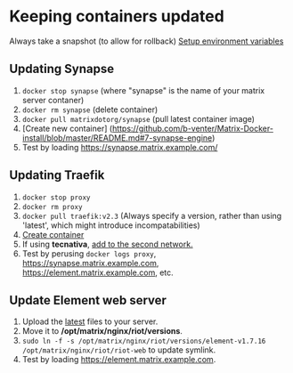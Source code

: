 # Keeping containers updated
Always take a snapshot (to allow for rollback)
[Setup environment variables](https://github.com/b-venter/Matrix-Docker-install#setup-environment-variables)

## Updating Synapse  
1. `docker stop synapse` (where "synapse" is the name of your matrix server contaner)
2. `docker rm synapse` (delete container)
3. `docker pull matrixdotorg/synapse` (pull latest container image)
4. [Create new container] (https://github.com/b-venter/Matrix-Docker-install/blob/master/README.md#7-synapse-engine)
5. Test by loading https://synapse.matrix.example.com/

## Updating Traefik
1. `docker stop proxy`
2. `docker rm proxy`
3. `docker pull traefik:v2.3` (Always specify a version, rather than using 'latest', which might introduce incompatabilities)
4. [Create container](https://github.com/b-venter/Matrix-Docker-install/blob/master/README.md#setup-traefik)
5. If using **tecnativa**, [add to the second network.](https://github.com/b-venter/Matrix-Docker-install/blob/master/Hardening.md#traefik---docker-socket-via-proxy)
6. Test by perusing `docker logs proxy`, https://synapse.matrix.example.com, https://element.matrix.example.com, etc.

## Update Element web server
1. Upload the [latest](https://github.com/vector-im/riot-web/releases) files to your server.
2. Move it to **/opt/matrix/nginx/riot/versions**.
3. `sudo ln -f -s /opt/matrix/nginx/riot/versions/element-v1.7.16 /opt/matrix/nginx/riot/riot-web` to update symlink.
4. Test by loading https://element.matrix.example.com.
